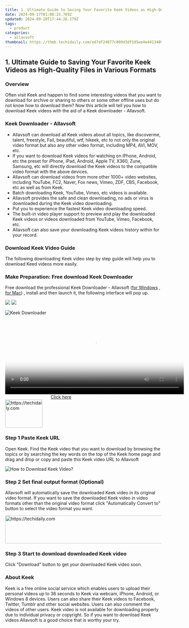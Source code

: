 ```yaml
---
title: 1. Ultimate Guide to Saving Your Favorite Keek Videos as High-Quality Files in Various Formats
date: 2024-09-17T01:08:25.769Z
updated: 2024-09-20T17:44:26.179Z
tags:
  - product
categories:
  - allavsoft
thumbnail: https://thmb.techidaily.com/ed7df24877c809d3df195ee4e441348959e5b212ad2e7ace317f9e06a46361d5.jpg
---
```


## 1. Ultimate Guide to Saving Your Favorite Keek Videos as High-Quality Files in Various Formats

### Overview

Often visit Keek and happen to find some interesting videos that you want to download for archive or sharing to others or some other offline uses but do not know how to download them? Now this article will tell you how to download Keek videos with the aid of a Keek downloader - Allavsoft.

### Keek Downloader - Allavsoft

* Allavsoft can download all Keek videos about all topics, like discoverme, talent, freestyle, Fail, beautiful, wtf, hikeek, etc to not only the original video format but also any other video format, including MP4, AVI, MOV, etc.
* If you want to download Keek videos for watching on iPhone, Android, etc the preset for iPhone, iPad, Android, Apple TV, X360, Zune, Samsung, etc will directly download the Keek videos to the compatible video format with the above devices.
* Allavsoft can download videos from more other 1000+ video websites, including YouTube, FC2, Naver, Fox news, Vimeo, ZDF, CBS, Facebook, etc as well as from Keek.
* Batch downloading Keek, YouTube, Vimeo, etc videos is available.
* Allavsoft provides the safe and clean downloading, no ads or virus is downloaded during the Keek video downloading.
* Put you to experience the fastest Keek video downloading speed.
* The built-in video player support to preview and play the downloaded Keek videos or videos downloaded from YouTube, Vimeo, Facebook, etc.
* Allavsoft can also save your downloading Keek videos history within for your record.

### Download Keek Video Guide

The following downloading Keek video step by step guide will help you to download Keed videos more easily.

### Make Preparation: Free download Keek Downloader

Free download the professional Keek Downloader - Allavsoft ([for Windows](https://tools.techidaily.com/allavsoft/products/) , [for Mac](https://tools.techidaily.com/allavsoft/products/)) , install and then launch it, the following interface will pop up.

[![](https://www.allavsoft.com/how-to/../images/how-to/free-download-win.jpg)](https://tools.techidaily.com/allavsoft/products/) [![](https://www.allavsoft.com/how-to/../images/how-to/free-download-mac.jpg)](https://tools.techidaily.com/allavsoft/products/)

![Keek Downloader](https://www.allavsoft.com/how-to/../images/allavsoft/screen-shot-600.jpg)

<!-- affiliate ads begin -->
<span id="1983475">
					<video width="576" height="240" style="cursor:pointer"
           poster="//a.impactradius-go.com/display-clicktoplayimage/1983475.png"
           onclick="if(!this.playClicked){this.play();this.setAttribute('controls',true);this.playClicked=true;}">
	   <source src="//a.impactradius-go.com/display-ad/22993-1983475">
	   <img src="//a.impactradius-go.com/display-clicktoplayimage/1983475.png" style="border: none; height: 100%; width: 100%; object-fit: contain">
	</video>
	<div style="width:360px;text-align:center"><a href="javascript:window.open(decodeURIComponent('https%3A%2F%2Fhomestyler.sjv.io%2Fc%2F5597632%2F1983475%2F22993'), '_blank');void(0);">Click here</a></div>
</span>
<img height="0" width="0" src="https://imp.pxf.io/i/5597632/1983475/22993" style="position:absolute;visibility:hidden;" border="0" />
<!-- affiliate ads end -->

<!-- affiliate ads begin -->
<a href="https://25home.pxf.io/c/5597632/2148636/16836" target="_top" id="2148636">
  <img src="//a.impactradius-go.com/display-ad/16836-2148636" border="0" alt="https://techidaily.com" width="120" height="90"/>
</a>
<img height="0" width="0" src="https://25home.pxf.io/i/5597632/2148636/16836" style="position:absolute;visibility:hidden;" border="0" />
<!-- affiliate ads end -->

### Step 1 Paste Keek URL

Open Keek. Find the Keek video that you want to download by browsing the topics or by searching the key words on the top of the Keek home page and drag and drop or copy and paste this Keek video URL to Allavsoft

![How to Download Keek Video?](https://www.allavsoft.com/how-to/../images/how-to/download-rtmp-video/download-rtmp-video.jpg)

### Step 2 Set final output format (Optional)

Allavsoft will automatically save the downloaded Keek video in its original video format. If you want to save the downloaded Keek video in video formats other than the original video format click "Automatically Convert to" button to select the video format you want.

<!-- affiliate ads begin -->
<a href="https://unicoeye.pxf.io/c/5597632/2134489/18498" target="_top" id="2134489">
  <img src="//a.impactradius-go.com/display-ad/18498-2134489" border="0" alt="https://techidaily.com" width="728" height="90"/>
</a>
<img height="0" width="0" src="https://unicoeye.pxf.io/i/5597632/2134489/18498" style="position:absolute;visibility:hidden;" border="0" />
<!-- affiliate ads end -->

### Step 3 Start to download downloaded Keek video

Click "Download" button to get your downloaded Keek video soon.

### About Keek

Keek is a free online social service which enables users to upload their personal videos up to 36 seconds to Keek via webcam, iPhone, Android, or Windows 8 devices. Users can also share their Keek videos to Facebook, Twitter, Tumblr and other social websites. Users can also comment the videos of other users. Keek video is not available for downloading properly due to individual privacy or copyright. So if you want to download Keek videos Allavsoft is a good choice that is worthy your try.

<ins class="adsbygoogle"
     style="display:block"
     data-ad-format="autorelaxed"
     data-ad-client="ca-pub-7571918770474297"
     data-ad-slot="1223367746"></ins>

<ins class="adsbygoogle"
     style="display:block"
     data-ad-client="ca-pub-7571918770474297"
     data-ad-slot="8358498916"
     data-ad-format="auto"
     data-full-width-responsive="true"></ins>



